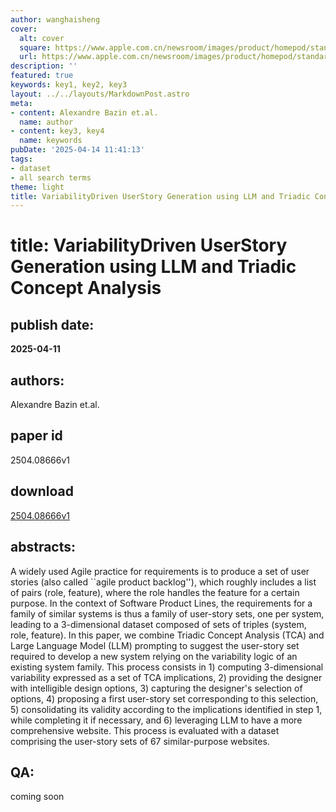 ```yaml
---
author: wanghaisheng
cover:
  alt: cover
  square: https://www.apple.com.cn/newsroom/images/product/homepod/standard/Apple-HomePod-hero-230118_big.jpg.large_2x.jpg
  url: https://www.apple.com.cn/newsroom/images/product/homepod/standard/Apple-HomePod-hero-230118_big.jpg.large_2x.jpg
description: ''
featured: true
keywords: key1, key2, key3
layout: ../../layouts/MarkdownPost.astro
meta:
- content: Alexandre Bazin et.al.
  name: author
- content: key3, key4
  name: keywords
pubDate: '2025-04-14 11:41:13'
tags:
- dataset
- all search terms
theme: light
title: VariabilityDriven UserStory Generation using LLM and Triadic Concept Analysis
---
```


# title: VariabilityDriven UserStory Generation using LLM and Triadic Concept Analysis 
## publish date: 
**2025-04-11** 
## authors: 
  Alexandre Bazin et.al. 
## paper id
2504.08666v1
## download
[2504.08666v1](http://arxiv.org/abs/2504.08666v1)
## abstracts:
A widely used Agile practice for requirements is to produce a set of user stories (also called ``agile product backlog''), which roughly includes a list of pairs (role, feature), where the role handles the feature for a certain purpose. In the context of Software Product Lines, the requirements for a family of similar systems is thus a family of user-story sets, one per system, leading to a 3-dimensional dataset composed of sets of triples (system, role, feature). In this paper, we combine Triadic Concept Analysis (TCA) and Large Language Model (LLM) prompting to suggest the user-story set required to develop a new system relying on the variability logic of an existing system family. This process consists in 1) computing 3-dimensional variability expressed as a set of TCA implications, 2) providing the designer with intelligible design options, 3) capturing the designer's selection of options, 4) proposing a first user-story set corresponding to this selection, 5) consolidating its validity according to the implications identified in step 1, while completing it if necessary, and 6) leveraging LLM to have a more comprehensive website. This process is evaluated with a dataset comprising the user-story sets of 67 similar-purpose websites.
## QA:
coming soon
